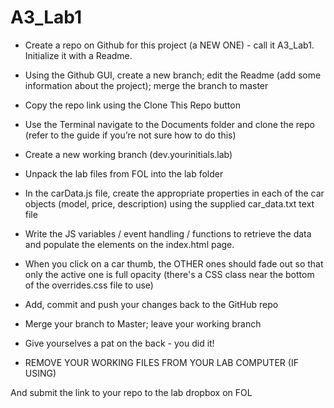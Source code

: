 # A3_Lab1

- Create a repo on Github for this project (a NEW ONE) - call it A3_Lab1. Initialize it with a Readme.

- Using the Github GUI, create a new branch; edit the Readme (add some information about the project); merge the branch to master

- Copy the repo link using the Clone This Repo button

- Use the Terminal navigate to the Documents folder and clone the repo (refer to the guide if you’re not sure how to do this)

- Create a new working branch (dev.yourinitials.lab)

- Unpack the lab files from FOL into the lab folder

- In the carData.js file, create the appropriate properties in each of the car objects (model, price, description) using the supplied car_data.txt text file

- Write the JS variables / event handling / functions to retrieve the data and populate the elements on the index.html page.

- When you click on a car thumb, the OTHER ones should fade out so that only the active one is full opacity (there's a CSS class near the bottom of the overrides.css file to use)

- Add, commit and push your changes back to the GitHub repo

- Merge your branch to Master; leave your working branch

- Give yourselves a pat on the back - you did it!

- REMOVE YOUR WORKING FILES FROM YOUR LAB COMPUTER (IF USING)

And submit the link to your repo to the lab dropbox on FOL

